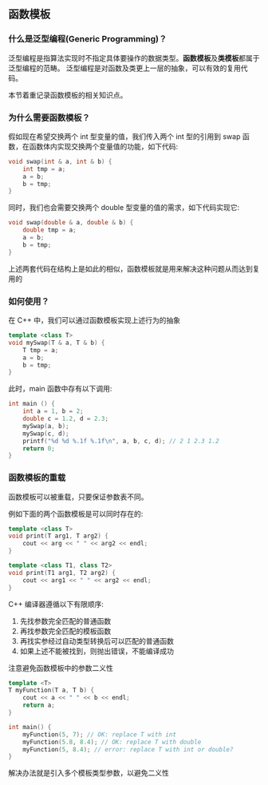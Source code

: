 ## 函数模板

### 什么是泛型编程(Generic Programming)？

泛型编程是指算法实现时不指定具体要操作的数据类型。**函数模板**及**类模板**都属于泛型编程的范畴。
泛型编程是对函数及类更上一层的抽象，可以有效的复用代码。

本节着重记录函数模板的相关知识点。

### 为什么需要函数模板？

假如现在希望交换两个 int 型变量的值，我们传入两个 int 型的引用到 swap 函数，在函数体内实现交换两个变量值的功能，如下代码:

```c++
void swap(int & a, int & b) {
    int tmp = a;
    a = b;
    b = tmp;
}
```

同时，我们也会需要交换两个 double 型变量的值的需求，如下代码实现它:

```c++
void swap(double & a, double & b) {
    double tmp = a;
    a = b;
    b = tmp;
}
```

上述两套代码在结构上是如此的相似，函数模板就是用来解决这种问题从而达到复用的

### 如何使用？

在 C++ 中，我们可以通过函数模板实现上述行为的抽象

```c++
template <class T>
void mySwap(T & a, T & b) {
    T tmp = a;
    a = b;
    b = tmp;
}
```

此时，main 函数中存有以下调用:

```c++
int main () {
    int a = 1, b = 2;
    double c = 1.2, d = 2.3;
    mySwap(a, b);
    mySwap(c, d);
    printf("%d %d %.1f %.1f\n", a, b, c, d); // 2 1 2.3 1.2
    return 0;
}
```

### 函数模板的重载

函数模板可以被重载，只要保证参数表不同。

例如下面的两个函数模板是可以同时存在的:

```c++
template <class T>
void print(T arg1, T arg2) {
    cout << arg << " " << arg2 << endl;
}

template <class T1, class T2>
void print(T1 arg1, T2 arg2) {
    cout << arg1 << " " << arg2 << endl;
}
```

C++ 编译器遵循以下有限顺序:

1. 先找参数完全匹配的普通函数
2. 再找参数完全匹配的模板函数
3. 再找实参经过自动类型转换后可以匹配的普通函数
4. 如果上述不能被找到，则抛出错误，不能编译成功

注意避免函数模板中的参数二义性

```c++
template <T>
T myFunction(T a, T b) {
    cout << a << " " << b << endl;
    return a;
}

int main() {
    myFunction(5, 7); // OK: replace T with int
    myFunction(5.8, 8.4); // OK: replace T with double
    myFunction(5, 8.4); // error: replace T with int or double?
}
```

解决办法就是引入多个模板类型参数，以避免二义性